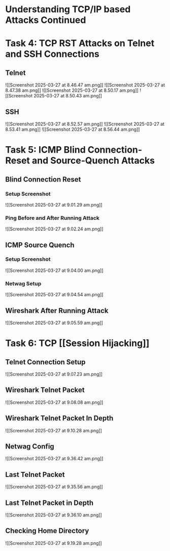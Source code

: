 # Understanding TCP/IP based Attacks Continued
# Task 4: TCP RST Attacks on Telnet and SSH Connections
## Telnet
![[Screenshot 2025-03-27 at 8.46.47 am.png]]
![[Screenshot 2025-03-27 at 8.47.38 am.png]]
![[Screenshot 2025-03-27 at 8.50.17 am.png]]
![[Screenshot 2025-03-27 at 8.50.43 am.png]]
## SSH
![[Screenshot 2025-03-27 at 8.52.57 am.png]]
![[Screenshot 2025-03-27 at 8.53.41 am.png]]
![[Screenshot 2025-03-27 at 8.56.44 am.png]]
# Task 5: ICMP Blind Connection-Reset and Source-Quench Attacks
## Blind Connection Reset
### Setup Screenshot
![[Screenshot 2025-03-27 at 9.01.29 am.png]]
### Ping Before and After Running Attack
![[Screenshot 2025-03-27 at 9.02.24 am.png]]
## ICMP Source Quench
### Setup Screenshot
![[Screenshot 2025-03-27 at 9.04.00 am.png]]
### Netwag Setup
![[Screenshot 2025-03-27 at 9.04.54 am.png]]
## Wireshark After Running Attack
![[Screenshot 2025-03-27 at 9.05.59 am.png]]
# Task 6: TCP [[Session Hijacking]]
## Telnet Connection Setup
![[Screenshot 2025-03-27 at 9.07.23 am.png]]
## Wireshark Telnet Packet
![[Screenshot 2025-03-27 at 9.08.08 am.png]]
## Wireshark Telnet Packet In Depth
![[Screenshot 2025-03-27 at 9.10.28 am.png]]
## Netwag Config
![[Screenshot 2025-03-27 at 9.36.42 am.png]]
## Last Telnet Packet
![[Screenshot 2025-03-27 at 9.35.56 am.png]]
## Last Telnet Packet in Depth
![[Screenshot 2025-03-27 at 9.36.10 am.png]]
## Checking Home Directory
![[Screenshot 2025-03-27 at 9.19.28 am.png]]